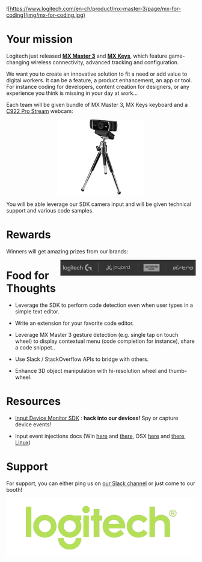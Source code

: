 ![https://www.logitech.com/en-ch/product/mx-master-3/page/mx-for-coding](img/mx-for-coding.jpg)

# Your mission

Logitech just released **[MX Master 3](https://www.logitech.com/en-ch/product/mx-master-3)** and **[MX Keys](https://www.logitech.com/en-ch/product/mx-keys-wireless-keyboard)**, which feature game-changing wireless connectivity, advanced tracking and configuration.

We want you to create an innovative solution to fit a need or add value to digital workers. It can be a feature, a product enhancement, an app or tool. For instance coding for developers, content creation for designers, or any experience you think is missing in your day at work...

Each team will be given bundle of MX Master 3, MX Keys keyboard and a [C922 Pro Stream](https://www.logitech.com/en-ch/product/c922-pro-stream-webcam) webcam:

<div style="text-align:center">
    <img src="img/c922-pro-hd-webcam-refresh.png" height="200">
</div>

You will be able leverage our SDK camera input and will be given technical support and various code samples.

# Rewards

Winners will get amazing prizes from our brands:

<img src="img/logitech-brands.png" style="float:right;margin-left:10px">

# Food for Thoughts

* Leverage the SDK to perform code detection even when user types in a simple text editor.

* Write an extension for your favorite code editor.

* Leverage MX Master 3 gesture detection (e.g. single tap on touch wheel) to display contextual menu (code completion for instance), share a code snippet..

* Use Slack / StackOverflow APIs to bridge with others.

* Enhance 3D object manipulation with hi-resolution wheel and thumb-wheel.

# Resources

* [Input Device Monitor SDK](./devmon/) : **hack into our devices!** Spy or capture device events!

*  Input event injections docs (Win [here](https://msdn.microsoft.com/fr-fr/library/windows/desktop/ms646304(v=vs.85).aspx) and [there](https://msdn.microsoft.com/en-us/library/windows/desktop/ms646310(v=vs.85).aspx), OSX [here](https://developer.apple.com/documentation/coregraphics/1456564-cgeventcreatekeyboardevent) and [there](https://developer.apple.com/documentation/coregraphics/1456527-cgeventpost), [Linux](http://thiemonge.org/getting-started-with-uinput))

# Support

For support, you can either ping us on [our Slack channel](https://hackzurich2019.slack.com/messages/CLCLWJWBU) or just come to our booth!

<div style="text-align:center">
    <a href="https://www.logitech.com"><img src="img/logitech.png"></a>
</div>
